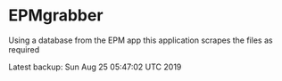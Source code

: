 # EPMgrabber
Using a database from the EPM app this application scrapes the files as required


Latest backup: Sun Aug 25 05:47:02 UTC 2019
